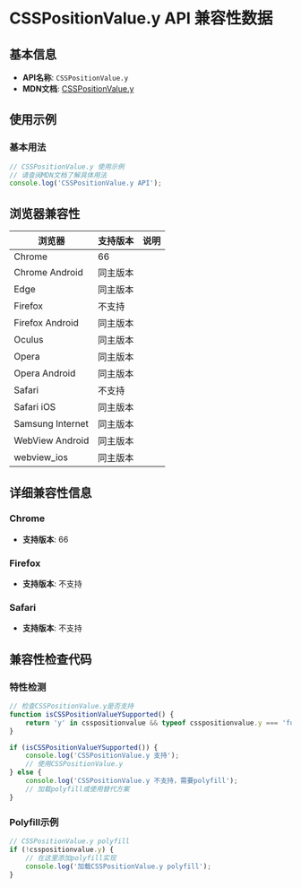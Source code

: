 # CSSPositionValue.y API 兼容性数据

## 基本信息

- **API名称**: `CSSPositionValue.y`
- **MDN文档**: [CSSPositionValue.y](https://developer.mozilla.org/docs/Web/API/CSSPositionValue/y)

## 使用示例

### 基本用法

```javascript
// CSSPositionValue.y 使用示例
// 请查阅MDN文档了解具体用法
console.log('CSSPositionValue.y API');
```

## 浏览器兼容性

| 浏览器 | 支持版本 | 说明 |
|--------|----------|------|
| Chrome | 66 |  |
| Chrome Android | 同主版本 |  |
| Edge | 同主版本 |  |
| Firefox | 不支持 |  |
| Firefox Android | 同主版本 |  |
| Oculus | 同主版本 |  |
| Opera | 同主版本 |  |
| Opera Android | 同主版本 |  |
| Safari | 不支持 |  |
| Safari iOS | 同主版本 |  |
| Samsung Internet | 同主版本 |  |
| WebView Android | 同主版本 |  |
| webview_ios | 同主版本 |  |

## 详细兼容性信息

### Chrome

- **支持版本**: 66

### Firefox

- **支持版本**: 不支持

### Safari

- **支持版本**: 不支持

## 兼容性检查代码

### 特性检测

```javascript
// 检查CSSPositionValue.y是否支持
function isCSSPositionValueYSupported() {
    return 'y' in csspositionvalue && typeof csspositionvalue.y === 'function';
}

if (isCSSPositionValueYSupported()) {
    console.log('CSSPositionValue.y 支持');
    // 使用CSSPositionValue.y
} else {
    console.log('CSSPositionValue.y 不支持，需要polyfill');
    // 加载polyfill或使用替代方案
}
```

### Polyfill示例

```javascript
// CSSPositionValue.y polyfill
if (!csspositionvalue.y) {
    // 在这里添加polyfill实现
    console.log('加载CSSPositionValue.y polyfill');
}
```


